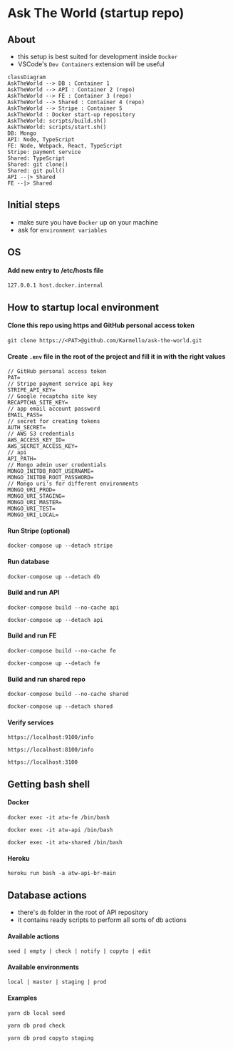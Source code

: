 # Ask The World (startup repo)
## About
- this setup is best suited for development inside `Docker`
- VSCode's `Dev Containers` extension will be useful

```mermaid
classDiagram
AskTheWorld --> DB : Container 1
AskTheWorld --> API : Container 2 (repo)
AskTheWorld --> FE : Container 3 (repo)
AskTheWorld --> Shared : Container 4 (repo)
AskTheWorld --> Stripe : Container 5
AskTheWorld : Docker start-up repository
AskTheWorld: scripts/build.sh()
AskTheWorld: scripts/start.sh()
DB: Mongo
API: Node, TypeScript
FE: Node, Webpack, React, TypeScript
Stripe: payment service
Shared: TypeScript
Shared: git clone()
Shared: git pull()
API --|> Shared
FE --|> Shared
```

## Initial steps
- make sure you have `Docker` up on your machine
- ask for `environment variables`

## OS
#### Add new entry to /etc/hosts file
```
127.0.0.1 host.docker.internal
```

## How to startup local environment
#### Clone this repo using https and GitHub personal access token
```
git clone https://<PAT>@github.com/Karmello/ask-the-world.git
```

#### Create `.env` file in the root of the project and fill it in with the right values
```
// GitHub personal access token
PAT=
// Stripe payment service api key
STRIPE_API_KEY=
// Google recaptcha site key
RECAPTCHA_SITE_KEY=
// app email account password
EMAIL_PASS=
// secret for creating tokens
AUTH_SECRET=
// AWS S3 credentials
AWS_ACCESS_KEY_ID=
AWS_SECRET_ACCESS_KEY=
// api
API_PATH=
// Mongo admin user credentials
MONGO_INITDB_ROOT_USERNAME=
MONGO_INITDB_ROOT_PASSWORD=
// Mongo uri's for different environments
MONGO_URI_PROD=
MONGO_URI_STAGING=
MONGO_URI_MASTER=
MONGO_URI_TEST=
MONGO_URI_LOCAL=
```

#### Run Stripe (optional)
```
docker-compose up --detach stripe
```

#### Run database
```
docker-compose up --detach db
```

#### Build and run API
```
docker-compose build --no-cache api
```
```
docker-compose up --detach api
```

#### Build and run FE
```
docker-compose build --no-cache fe
```
```
docker-compose up --detach fe
```

#### Build and run shared repo
```
docker-compose build --no-cache shared
```
```
docker-compose up --detach shared
```

#### Verify services
```
https://localhost:9100/info
```
```
https://localhost:8100/info
```
```
https://localhost:3100
```

## Getting bash shell
#### Docker
```
docker exec -it atw-fe /bin/bash
```
```
docker exec -it atw-api /bin/bash
```
```
docker exec -it atw-shared /bin/bash
```

#### Heroku
```
heroku run bash -a atw-api-br-main
```

## Database actions
- there's `db` folder in the root of API repository
- it contains ready scripts to perform all sorts of db actions

#### Available actions
```
seed | empty | check | notify | copyto | edit
```

#### Available environments
```
local | master | staging | prod
```

#### Examples
```
yarn db local seed
```
```
yarn db prod check
```
```
yarn db prod copyto staging
```
